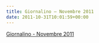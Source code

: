 ```yaml
---
title: Giornalino – Novembre 2011
date: 2011-10-31T10:01:59+00:00
---
```

[Giornalino - Novembre 2011](http://www.basketgardolo.it/wp-content/uploads/2011/10/giornalino_1_2012.pdf)